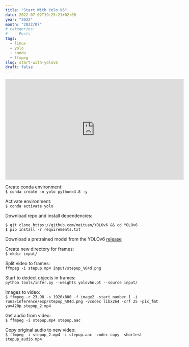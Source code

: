 ```yaml
---
title: "Start With Yolo V6"
date: 2022-07-02T19:25:21+02:00
year: "2022"
month: "2022/07"
# categories:
#   - Posts
tags:
  - linux
  - yolo
  - conda
  - ffmpeg
slug: start-with-yolov6
draft: false
---
```


<iframe width="560" height="315" src="https://www.youtube.com/embed/biWGd6F0q_s" title="YouTube video player" frameborder="0" allow="accelerometer; autoplay; clipboard-write; encrypted-media; gyroscope; picture-in-picture" allowfullscreen></iframe>

Create conda environment:  
`$ conda create -n yolo python=3.8 -y`

Activate environment:  
`$ conda activate yolo`

Download repo and install dependencies:

```
$ git clone https://github.com/meituan/YOLOv6 && cd YOLOv6
$ pip install -r requirements.txt
```

Download a pretrained model from the YOLOv6 [release](https://github.com/meituan/YOLOv6/releases/tag/0.1.0)

Create new directory for frames:  
`$ mkdir input/`

Split video to frames:  
`ffmpeg -i stepup.mp4 input/stepup_%04d.png`

Start to dedect objects in frames:  
`python tools/infer.py --weights yolov6n.pt --source input/`

Images to video:  
`$ ffmpeg -r 23.98 -s 1920x800 -f image2 -start_number 1 -i runs/inference/exp/stepup_%04d.png -vcodec libx264 -crf 25 -pix_fmt yuv420p stepup_2.mp4`

Get audio from video:  
`$ ffmpeg -i stepup.mp4 stepup.aac`

Copy original audio to new video:  
`$ ffmpeg -i stepup_2.mp4 -i stepup.aac -codec copy -shortest stepup_audio.mp4`
